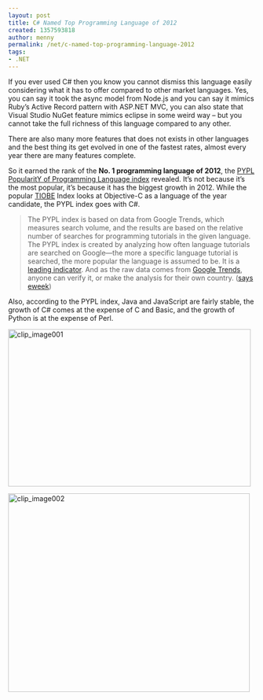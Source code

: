 ```yaml
---
layout: post
title: C# Named Top Programming Language of 2012
created: 1357593818
author: menny
permalink: /net/c-named-top-programming-language-2012
tags:
- .NET
---
```

<p>If you ever used C# then you know you cannot dismiss this language easily considering what it has to offer compared to other market languages. Yes, you can say it took the async model from Node.js and you can say it mimics Ruby’s Active Record pattern with ASP.NET MVC, you can also state that Visual Studio NuGet feature mimics eclipse in some weird way – but you cannot take the full richness of this language compared to any other.
<p>There are also many more features that does not exists in other languages and the best thing its get evolved in one of the fastest rates, almost every year there are many features complete.
<p>So it earned the rank of the <strong>No. 1 programming language of 2012</strong>, the <a href="https://sites.google.com/site/pydatalog/pypl/PyPL-PopularitY-of-Programming-Language">PYPL PopularitY of Programming Language index</a> revealed. It’s not because it’s the most popular, it’s because it has the biggest growth in 2012. While the popular <a href="http://www.tiobe.com/index.php/content/paperinfo/tpci/index.html">TIOBE</a> Index looks at Objective-C as a language of the year candidate, the PYPL index goes with C#.<br />
<blockquote>
<p>The PYPL index is based on data from Google Trends, which measures search volume, and the results are based on the relative number of searches for programming tutorials in the given language. The PYPL index is created by analyzing how often language tutorials are searched on Google—the more a specific language tutorial is searched, the more popular the language is assumed to be. It is a <a href="http://en.wikipedia.org/wiki/Leading_indicator#Leading_indicators">leading indicator</a>. And as the raw data comes from <a href="http://www.google.com/trends/">Google Trends</a>, anyone can verify it, or make the analysis for their own country. (<a href="http://www.eweek.com/developer/c-named-top-programming-language-of-2012/">says eweek</a>)</p>
</blockquote>
<p>Also, according to the PYPL index, Java and JavaScript are fairly stable, the growth of C# comes at the expense of C and Basic, and the growth of Python is at the expense of Perl.
<p><a href="https://sites.google.com/site/pydatalog/pypl/PyPL-PopularitY-of-Programming-Language"><img title="clip_image001" style="border-top: 0px; border-right: 0px; background-image: none; border-bottom: 0px; padding-top: 0px; padding-left: 0px; border-left: 0px; display: inline; padding-right: 0px" border="0" alt="clip_image001" src="http://www.onemenny.com/blog/wp-content/uploads/2013/01/clip_image001.png" width="494" height="320"></a>
<p><a href="https://sites.google.com/site/pydatalog/pypl/PyPL-PopularitY-of-Programming-Language"><img title="clip_image002" style="border-top: 0px; border-right: 0px; background-image: none; border-bottom: 0px; padding-top: 0px; padding-left: 0px; border-left: 0px; display: inline; padding-right: 0px" border="0" alt="clip_image002" src="http://www.onemenny.com/blog/wp-content/uploads/2013/01/clip_image002.png" width="492" height="404"></a></p>
